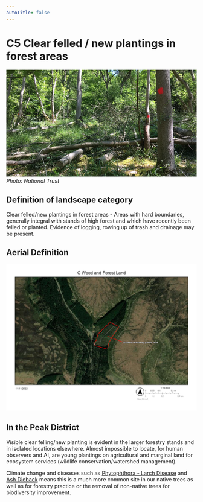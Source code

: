 ```yaml
---
autoTitle: false
---
```


# C5 Clear felled / new plantings in forest areas

![felled](./img/felled.jpg)
*Photo: National Trust*

## Definition of landscape category

Clear felled/new plantings in forest areas - Areas with hard boundaries, generally integral with stands of high forest and which have recently been felled or planted. Evidence of logging, rowing up of trash and drainage may be present.

## Aerial Definition

![map](./img/map_b.jpg)

## In the Peak District

Visible clear felling/new planting is evident in the larger forestry stands and in isolated locations elsewhere. Almost impossible to locate, for human observers and AI, are young plantings on agricultural and marginal land for ecosystem services (wildlife conservation/watershed management).

Climate change and diseases such as [Phytophthora - Larch Disease](https://www.peakdistrict.gov.uk/visiting/frequently-asked-questions/tree-felling-in-the-goyt-valleyphytophera) and [Ash Dieback](https://www.nationaltrust.org.uk/ilam-park-dovedale-and-the-white-peak/features/tackling-ash-dieback-in-dovedale) means this is a much more common site in our native trees as well as for forestry practice or the removal of non-native trees for biodiversity improvement.